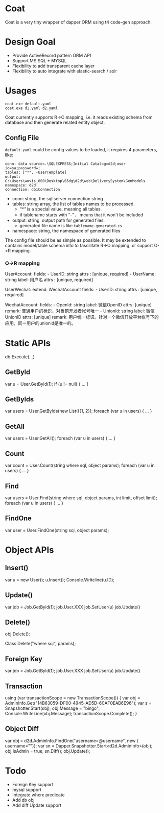 # Coat

Coat is a very tiny wrapper of dapper ORM using t4 code-gen approach.

# Design Goal

* Provide ActiveRecord pattern ORM API
* Support MS SQL + MYSQL
* Flexibility to add transparent cache layer
* Flexibility to auto integrate with elastic-search / solr

# Usages

	coat.exe default.yaml
	coat.exe d1.yaml d2.yaml

Coat currently supports R->O mapping, i.e. it reads existing schema from database and then generate related entity object.

## Config File

`default.yaml` could be config values to be loaded, it requires 4 parameters, like:

	conn: data source=.\SQLEXPRESS;Initial Catalog=d2d;user id=sa;password=;
	tables: ["*", -UserTemplate]
	output: C:\Users\wuvis_000\Desktop\65dg\d2d\web\DeliverySystem\GenModels
	namespace: d2d
	connection: db1Connection

* conn: string, the sql server connection string
* tables: string array, the list of tables names to be processed.
  * _"*"_ is a special value, meaning all tables.
  * if tablename starts with "-"， means that it won't be included
* output: string, output path for generated files.
  * generated file name is like `tablename.generated.cs`
* namespace: string, the namespace of generated files

The config file should be as simple as possible. It may be extended to contains model/table schema info to fascilitate R->O mapping, or support O->R mapping.

### O->R mapping

UserAccount:
  fields:
    - UserID: string
      attrs : [unique, required]
    - UserName: string
      label: 用户名
      attrs : [unique, required]

UserWechat:
  extend: WechatAccount
  fields:
    - UserID: string
      attrs : [unique, required]

WechatAccount:
  fields:
    - OpenId: string
      label: 微信OpenID
      attrs: [unique]
      remark: 普通用户的标识，对当前开发者帐号唯一
    - UnionId: string
      label: 微信UnionID
      attrs: [unique]
      remark: 用户统一标识。针对一个微信开放平台帐号下的应用，同一用户的unionid是唯一的。

# Static APIs

db.Execute(...)

## GetById

var u = User.GetById(1);
if (u != null) {
	...
}

## GetByIds

var users = User.GetByIds(new List<int>(){1, 2});
foreach (var u in users) {
	...
}

## GetAll

var users = User.GetAll();
foreach (var u in users) {
	...
}

## Count

var count = User.Count(string where  sql, object params);
foreach (var u in users) {
	...
}

## Find

var users = User.Find(string where  sql, object params, int limit, offset limit);
foreach (var u in users) {
	...
}

## FindOne

var user = User.FindOne(string sql, object params);

# Object APIs

## Insert()

var u = new User();
u.Insert();
Console.Writeline(u.ID);

## Update()

var job = Job.GetById(1);
job.User.XXX
job.SetUser(u)
job.Update()

## Delete()

obj.Delete();

Class.Delete("where sql", params);

## Foreign Key

var job = Job.GetById(1);
job.User.XXX
job.SetUser(u)
job.Update()

## Transaction

using (var transactionScope = new TransactionScope()) {
    var obj = AdminInfo.Get("14B63059-DF00-4945-AD5D-60AF0EAB6E96");
    var s = Snapshotter.Start<AdminInfo>(obj);
    obj.Message = "bingo";
    Console.WriteLine(obj.Message);
    transactionScope.Complete();
}

## Object Diff

var obj = d2d.AdminInfo.FindOne("username=@username", new { username=""});
var sn = Dapper.Snapshotter.Start<d2d.AdminInfo>(obj);
obj.IsAdmin = true;
sn.Diff();
obj.Update();

# Todo

* Foreign Key support
* mysql support
* Integrate where predicate
* Add db obj
* Add diff Update support
